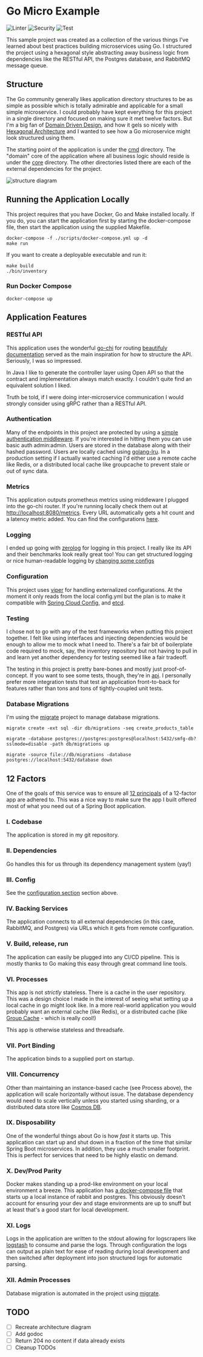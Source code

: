 # Go Micro Example

![Linter](https://github.com/sksmith/note-server/actions/workflows/lint.yml/badge.svg)
![Security](https://github.com/sksmith/note-server/actions/workflows/sec.yml/badge.svg)
![Test](https://github.com/sksmith/note-server/actions/workflows/test.yml/badge.svg)

This sample project was created as a collection of the various things I've learned about best
practices building microservices using Go. I structured the project using a hexagonal style abstracting
away business logic from dependencies like the RESTful API, the Postgres database, and RabbitMQ message queue.

## Structure

The Go community generally likes application directory structures to be as simple as possible which is
totally admirable and applicable for a small simple microservice. I could probably have kept everything
for this project in a single directory and focused on making sure it met twelve factors. But I'm a big
fan of [Domain Driven Design](https://martinfowler.com/bliki/DomainDrivenDesign.html), and how it gels so
nicely with [Hexagonal Architecture](https://alistair.cockburn.us/hexagonal-architecture/) and I wanted
to see how a Go microservice might look structured using them.

The starting point of the application is under the [cmd](cmd/main.go) directory. The "domain"
core of the application where all business logic should reside is under the [core](core)
directory. The other directories listed there are each of the external dependencies for the project.

![structure diagram](inventory.jpg)

## Running the Application Locally

This project requires that you have Docker, Go and Make installed locally. If you do, you can start
the application first by starting the docker-compose file, then start the application using the
supplied Makefile.

```shell
docker-compose -f ./scripts/docker-compose.yml up -d
make run
```

If you want to create a deployable executable and run it:

```shell
make build
./bin/inventory
```

### Run Docker Compose

```shell
docker-compose up
```

## Application Features

### RESTful API

This application uses the wonderful [go-chi](https://github.com/go-chi/chi) for routing
[beautifuly documentation](https://github.com/go-chi/chi/blob/master/_examples/rest/main.go) served as the main 
inspiration for how to structure the API. Seriously, I was so impressed.

In Java I like to generate the controller layer using Open API so that the contract and implementation always match 
exactly. I couldn't quite find an equivalent solution I liked.

Truth be told, if I were doing inter-microservice communication I would strongly consider using gRPC rather than a 
RESTful API.

### Authentication

Many of the endpoints in this project are protected by using a [simple authentication middleware](api/middleware.go). If 
you're interested in hitting them you can use basic auth admin:admin. Users are stored in the database along with their 
hashed password. Users are locally cached using [golang-lru](https://github.com/hashicorp/golang-lru). In a production 
setting if I actually wanted caching I'd either use a remote cache like Redis, or a distributed local cache like 
groupcache to prevent stale or out of sync data.

### Metrics

This application outputs prometheus metrics using middleware I plugged into the go-chi router. If you're running
locally check them out at [http://localhost:8080/metrics](http://localhost:8080/metrics). Every URL automatically
gets a hit count and a latency metric added. You can find the configurations [here](api/middleware.go).

### Logging

I ended up going with [zerolog](https://github.com/rs/zerolog) for logging in this project. I really like its API and 
their benchmarks look really great too! You can get structured logging or nice human-readable logging by
[changing some configs](config.yml#L10)

### Configuration

This project uses [viper](https://github.com/spf13/viper) for handling externalized configurations. At the moment it only reads from the local config.yml but the plan is to make it compatible with [Spring Cloud Config](https://cloud.spring.io/spring-cloud-config), and [etcd](https://etcd.io).

### Testing

I chose not to go with any of the test frameworks when putting this project together. I felt like using interfaces and 
injecting dependencies would be enough to allow me to mock what I need to. There's a fair bit of boilerplate code 
required to mock, say, the inventory repository but not having to pull in and learn yet another dependency for testing 
seemed like a fair tradeoff.

The testing in this project is pretty bare-bones and mostly just proof-of-concept. If you want to see some tests, 
though, they're in [api](api). I personally prefer more integration tests that test an application front-to-back for 
features rather than tons and tons of tightly-coupled unit tests.

### Database Migrations

I'm using the [migrate](https://github.com/golang-migrate/migrate) project to manage database migrations.

```shell
migrate create -ext sql -dir db/migrations -seq create_products_table

migrate -database postgres://postgres:postgres@localhost:5432/smfg-db?sslmode=disable -path db/migrations up

migrate -source file://db/migrations -database postgres://localhost:5432/database down
```

## 12 Factors

One of the goals of this service was to ensure all [12 principals](https://12factor.net/) of a 12-factor app are adhered 
to. This was a nice way to make sure the app I built offered most of what you need out of a Spring Boot application.

### I. Codebase

The application is stored in my git repository.

### II. Dependencies

Go handles this for us through its dependency management system (yay!)

### III. Config

See the [configuration section](#Configuration) section above.

### IV. Backing Services

The application connects to all external dependencies (in this case, RabbitMQ, and Postgres) via URLs which it gets from 
remote configuration.

### V. Build, release, run

The application can easily be plugged into any CI/CD pipeline. This is mostly thanks to Go making this easy through 
great command line tools.

### VI. Processes

This app is not *strictly* stateless. There is a cache in the user repository. This was a design choice I made in the 
interest of seeing what setting up a local cache in go might look like. In a more real-world application you would 
probably want an external cache (like Redis), or a distributed cache (like 
[Group Cache](https://github.com/golang/groupcache) - which is really cool!)

This app is otherwise stateless and threadsafe.

### VII. Port Binding

The application binds to a supplied port on startup.

### VIII. Concurrency

Other than maintaining an instance-based cache (see Process above), the application will scale horizontally without 
issue. The database dependency would need to scale vertically unless you started using sharding, or a distributed data 
store like [Cosmos DB](https://docs.microsoft.com/en-us/azure/cosmos-db/distribute-data-globally).

### IX. Disposability

One of the wonderful things about Go is how *fast* it starts up. This application can start up and shut down in a 
fraction of the time that similar Spring Boot microservices. In addition, they use a much smaller footprint. This is 
perfect for services that need to be highly elastic on demand.

### X. Dev/Prod Parity

Docker makes standing up a prod-like environment on your local environment a breeze. This application has
[a docker-compose file](scripts/docker-compose.yml) that starts up a local instance of rabbit and postgres. This 
obviously doesn't account for ensuring your dev and stage environments are up to snuff but at least that's a good start 
for local development.

### XI. Logs

Logs in the application are written to the stdout allowing for logscrapers like 
[logstash](https://www.elastic.co/logstash) to consume and parse the logs. Through configuration the logs can output as 
plain text for ease of reading during local development and then switched after deployment into json structured logs for 
automatic parsing.

### XII. Admin Processes

Database migration is automated in the project using [migrate](https://github.com/golang-migrate/migrate).

## TODO

- [ ] Recreate architecture diagram
- [ ] Add godoc
- [ ] Return 204 no content if data already exists
- [ ] Cleanup TODOs